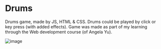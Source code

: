 # Drums
Drums game, made by JS, HTML &amp; CSS. Drums could be played by click or key press (with added effects).
Game was made as part of my learning through the Web development course (of Angela Yu). <br>

![image](https://user-images.githubusercontent.com/92805168/158260230-cd865ebb-8c4f-408c-ac59-9ba4c1b577b9.png)

